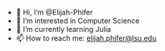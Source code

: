 - 👋 Hi, I’m @Elijah-Phifer
- 👀 I’m interested in Computer Science
- 🌱 I’m currently learning Julia
- 📫 How to reach me: elijah.phifer@lsu.edu

<!---
Elijah-Phifer/Elijah-Phifer is a ✨ special ✨ repository because its `README.md` (this file) appears on your GitHub profile.
You can click the Preview link to take a look at your changes.
--->
